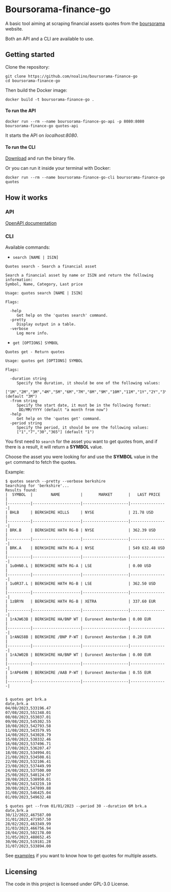 # Boursorama-finance-go

A basic tool aiming at scraping financial assets quotes from the [boursorama](https://www.boursorama.com/bourse/) website.

Both an API and a CLI are available to use.

## Getting started

Clone the repository:

```shell
git clone https://github.com/noalino/boursorama-finance-go
cd boursorama-finance-go
```

Then build the Docker image:

```shell
docker build -t boursorama-finance-go .
```

#### To run the API

```shell
docker run --rm --name boursorama-finance-go-api -p 8080:8080 boursorama-finance-go quotes-api
```

It starts the API on _localhost:8080_.

#### To run the CLI

[Download](https://github.com/noalino/boursorama-finance-go/releases) and run the binary file.

Or you can run it inside your terminal with Docker:

```shell
docker run --rm --name boursorama-finance-go-cli boursorama-finance-go quotes
```

## How it works

### API

[OpenAPI documentation](api/openapi.yml)

### CLI

Available commands:

- `search [NAME | ISIN]`

```text
Quotes search - Search a financial asset

Search a financial asset by name or ISIN and return the following information:
Symbol, Name, Category, Last price

Usage: quotes search [NAME | ISIN]

Flags:

  -help
     Get help on the 'quotes search' command.
  -pretty
     Display output in a table.
  -verbose
     Log more info.
```

- `get [OPTIONS] SYMBOL`

```text
Quotes get - Return quotes

Usage: quotes get [OPTIONS] SYMBOL

Flags:

  -duration string
     Specify the duration, it should be one of the following values:
     ["1M","2M","3M","4M","5M","6M","7M","8M","9M","10M","11M","1Y","2Y","3Y"] (default "3M")
  -from string
     Specify the start date, it must be in the following format:
      DD/MM/YYYY (default "a month from now")
  -help
     Get help on the 'quotes get' command.
  -period string
     Specify the period, it should be one the following values:
     ["1","7","30","365"] (default "1")
```

You first need to `search` for the asset you want to get quotes from, and if there is a result, it will return a **SYMBOL** value.

Choose the asset you were looking for and use the **SYMBOL** value in the `get` command to fetch the quotes.

Example:

```shell
$ quotes search --pretty --verbose berkshire
Searching for 'berkshire'...
Results found:
|  SYMBOL  |        NAME         |       MARKET       |   LAST PRICE   |
|----------|---------------------|--------------------|----------------|
| BHLB     | BERKSHIRE HILLS     | NYSE               | 21.78 USD      |
|----------|---------------------|--------------------|----------------|
| BRK.B    | BERKSHIRE HATH RG-B | NYSE               | 362.39 USD     |
|----------|---------------------|--------------------|----------------|
| BRK.A    | BERKSHIRE HATH RG-A | NYSE               | 549 632.48 USD |
|----------|---------------------|--------------------|----------------|
| 1u0HN0.L | BERKSHIRE HATH RG-A | LSE                | 0.00 USD       |
|----------|---------------------|--------------------|----------------|
| 1u0R37.L | BERKSHIRE HATH RG-B | LSE                | 362.50 USD     |
|----------|---------------------|--------------------|----------------|
| 1zBRYN   | BERKSHIRE HATH RG-B | XETRA              | 337.60 EUR     |
|----------|---------------------|--------------------|----------------|
| 1rAJW63B | BERKSHIRE HA/BNP WT | Euronext Amsterdam | 0.00 EUR       |
|----------|---------------------|--------------------|----------------|
| 1rANG58B | BERKSHIRE /BNP P-WT | Euronext Amsterdam | 0.20 EUR       |
|----------|---------------------|--------------------|----------------|
| 1rAJW02B | BERKSHIRE HA/BNP WT | Euronext Amsterdam | 0.00 EUR       |
|----------|---------------------|--------------------|----------------|
| 1rAP649N | BERKSHIRE /AAB P-WT | Euronext Amsterdam | 0.55 EUR       |
|----------|---------------------|--------------------|----------------|


$ quotes get brk.a
date,brk.a
04/08/2023,533196.47
07/08/2023,551348.01
08/08/2023,553037.01
09/08/2023,545302.55
10/08/2023,542793.58
11/08/2023,543579.95
14/08/2023,543028.79
15/08/2023,538332.46
16/08/2023,537496.71
17/08/2023,536207.47
18/08/2023,534994.01
21/08/2023,534508.61
22/08/2023,532106.41
23/08/2023,537449.99
24/08/2023,537500.00
25/08/2023,540124.97
28/08/2023,538950.01
29/08/2023,543219.10
30/08/2023,547899.88
31/08/2023,546425.04
01/09/2023,549632.48

$ quotes get --from 01/01/2023 --period 30 --duration 6M brk.a
date,brk.a
30/12/2022,467587.00
31/01/2023,471957.50
28/02/2023,463349.99
31/03/2023,466756.94
28/04/2023,502178.00
31/05/2023,488652.45
30/06/2023,519181.28
31/07/2023,533894.00
```

See [examples](./examples/README.md) if you want to know how to get quotes for multiple assets.

## Licensing

The code in this project is licensed under GPL-3.0 License.
